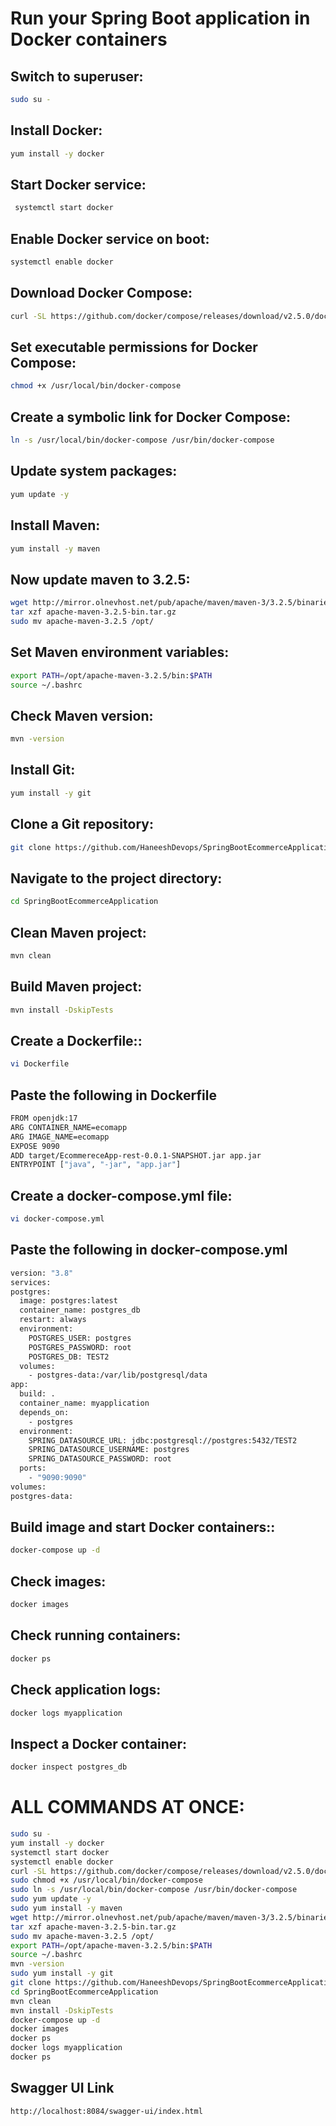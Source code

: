 
# Run your Spring Boot application in Docker containers

## Switch to superuser:
```sh
sudo su -
 ```
 ## Install Docker:
 ```sh
 yum install -y docker
 ```
 ## Start Docker service:
```sh
 systemctl start docker
 ```

## Enable Docker service on boot:
```sh
systemctl enable docker
 ```

##  Download Docker Compose:
```sh
curl -SL https://github.com/docker/compose/releases/download/v2.5.0/docker-compose-linux-x86_64 -o /usr/local/bin/docker-compose
 ```

## Set executable permissions for Docker Compose:
```sh
chmod +x /usr/local/bin/docker-compose
 ```
## Create a symbolic link for Docker Compose:
```sh
ln -s /usr/local/bin/docker-compose /usr/bin/docker-compose
 ```
## Update system packages:
```sh
yum update -y
 ```

## Install Maven:
```sh
yum install -y maven
 ```
## Now update maven to 3.2.5:
```sh
wget http://mirror.olnevhost.net/pub/apache/maven/maven-3/3.2.5/binaries/apache-maven-3.2.5-bin.tar.gz
tar xzf apache-maven-3.2.5-bin.tar.gz
sudo mv apache-maven-3.2.5 /opt/
 ```
## Set Maven environment variables:
```sh
export PATH=/opt/apache-maven-3.2.5/bin:$PATH
source ~/.bashrc
 ```
## Check Maven version:
```sh
mvn -version
 ```
## Install Git:
```sh
yum install -y git
 ```
## Clone a Git repository:
```sh
git clone https://github.com/HaneeshDevops/SpringBootEcommerceApplication.git
 ```
## Navigate to the project directory:
```sh
cd SpringBootEcommerceApplication
 ```
## Clean Maven project:
```sh
mvn clean
 ```
## Build Maven project:
```sh
mvn install -DskipTests
 ```
## Create a Dockerfile::
```sh
vi Dockerfile
 ```
## Paste the following in Dockerfile
```sh
FROM openjdk:17
ARG CONTAINER_NAME=ecomapp
ARG IMAGE_NAME=ecomapp
EXPOSE 9090
ADD target/EcommereceApp-rest-0.0.1-SNAPSHOT.jar app.jar
ENTRYPOINT ["java", "-jar", "app.jar"]
 ```
## Create a docker-compose.yml file:
```sh
vi docker-compose.yml
 ```
 ## Paste the following in docker-compose.yml
 ```sh
 version: "3.8"
services:
 postgres:
   image: postgres:latest
   container_name: postgres_db
   restart: always
   environment:
     POSTGRES_USER: postgres
     POSTGRES_PASSWORD: root
     POSTGRES_DB: TEST2
   volumes:
     - postgres-data:/var/lib/postgresql/data
 app:
   build: .
   container_name: myapplication
   depends_on:
     - postgres
   environment:
     SPRING_DATASOURCE_URL: jdbc:postgresql://postgres:5432/TEST2
     SPRING_DATASOURCE_USERNAME: postgres
     SPRING_DATASOURCE_PASSWORD: root
   ports:
     - "9090:9090"
volumes:
 postgres-data:
 ```
## Build image and start Docker containers::
```sh
docker-compose up -d
 ```
 ## Check images:
```sh
docker images
 ```
## Check running containers:
```sh
docker ps
 ```
## Check application logs:
```sh
docker logs myapplication
 ```
## Inspect a Docker container:
```sh
docker inspect postgres_db
 ```
# ALL COMMANDS AT ONCE:
```sh
sudo su -
yum install -y docker
systemctl start docker
systemctl enable docker
curl -SL https://github.com/docker/compose/releases/download/v2.5.0/docker-compose-linux-x86_64 -o /usr/local/bin/docker-compose
sudo chmod +x /usr/local/bin/docker-compose
sudo ln -s /usr/local/bin/docker-compose /usr/bin/docker-compose
sudo yum update -y
sudo yum install -y maven
wget http://mirror.olnevhost.net/pub/apache/maven/maven-3/3.2.5/binaries/apache-maven-3.2.5-bin.tar.gz
tar xzf apache-maven-3.2.5-bin.tar.gz
sudo mv apache-maven-3.2.5 /opt/
export PATH=/opt/apache-maven-3.2.5/bin:$PATH
source ~/.bashrc
mvn -version
sudo yum install -y git
git clone https://github.com/HaneeshDevops/SpringBootEcommerceApplication.git
cd SpringBootEcommerceApplication
mvn clean
mvn install -DskipTests
docker-compose up -d
docker images
docker ps
docker logs myapplication
docker ps
```

## Swagger UI Link
```
http://localhost:8084/swagger-ui/index.html
```
